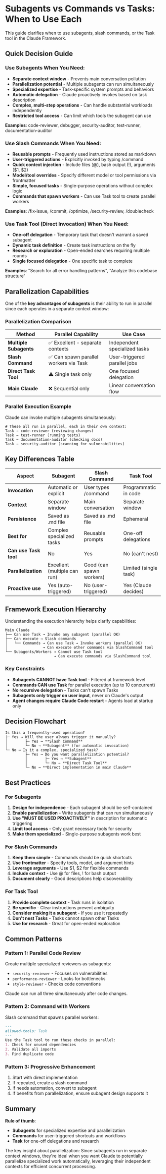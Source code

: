 # Subagents vs Commands vs Tasks: When to Use Each

This guide clarifies when to use subagents, slash commands, or the Task tool in the Claude Framework.

## Quick Decision Guide

### Use **Subagents** When You Need:
- **Separate context window** - Prevents main conversation pollution
- **Parallelization potential** - Multiple subagents can run simultaneously
- **Specialized expertise** - Task-specific system prompts and behaviors  
- **Automatic delegation** - Claude proactively invokes based on task description
- **Complex, multi-step operations** - Can handle substantial workloads independently
- **Restricted tool access** - Can limit which tools the subagent can use

**Examples**: code-reviewer, debugger, security-auditor, test-runner, documentation-auditor

### Use **Slash Commands** When You Need:
- **Reusable prompts** - Frequently used instructions stored as markdown
- **User-triggered actions** - Explicitly invoked by typing /command
- **Quick context injection** - Include files (@), bash output (!), arguments ($1, $2)
- **Model/tool overrides** - Specify different model or tool permissions via frontmatter
- **Simple, focused tasks** - Single-purpose operations without complex logic
- **Commands that spawn workers** - Can use Task tool to create parallel workers

**Examples**: /fix-issue, /commit, /optimize, /security-review, /doublecheck

### Use **Task Tool** (Direct Invocation) When You Need:
- **One-off delegation** - Temporary task that doesn't warrant a saved subagent
- **Dynamic task definition** - Create task instructions on the fly
- **Research or exploration** - Open-ended searches requiring multiple rounds
- **Single focused delegation** - One specific task to complete

**Examples**: "Search for all error handling patterns", "Analyze this codebase structure"

## Parallelization Capabilities

One of the **key advantages of subagents** is their ability to run in parallel since each operates in a separate context window:

### Parallelization Comparison

| Method | Parallel Capability | Use Case |
|--------|-------------------|----------|
| **Multiple Subagents** | ✅ Excellent - separate contexts | Independent specialized tasks |
| **Slash Command** | ✅ Can spawn parallel workers via Task | User-triggered parallel jobs |
| **Direct Task Tool** | ⚠️ Single task only | One focused delegation |
| **Main Claude** | ❌ Sequential only | Linear conversation flow |

### Parallel Execution Example

Claude can invoke multiple subagents simultaneously:
```
# These all run in parallel, each in their own context:
Task → code-reviewer (reviewing changes)
Task → test-runner (running tests)  
Task → documentation-auditor (checking docs)
Task → security-auditor (scanning for vulnerabilities)
```

## Key Differences Table

| Aspect | Subagent | Slash Command | Task Tool |
|--------|----------|---------------|-----------|
| **Invocation** | Automatic or explicit | User types /command | Programmatic in code |
| **Context** | Separate window | Main conversation | Separate window |
| **Persistence** | Saved as .md file | Saved as .md file | Ephemeral |
| **Best for** | Complex specialized tasks | Reusable prompts | One-off delegations |
| **Can use Task tool** | No | Yes | No (can't nest) |
| **Parallelization** | Excellent (multiple can run) | Good (can spawn workers) | Limited (single task) |
| **Proactive use** | Yes (auto-triggered) | No (user-triggered) | Yes (Claude decides) |

## Framework Execution Hierarchy

Understanding the execution hierarchy helps clarify capabilities:

```
Main Claude
├── Can use Task → Invoke any subagent (parallel OK)
├── Can execute → Slash commands
│   └── Commands → Can use Task → Invoke workers (parallel OK)
│                → Can execute other commands via SlashCommand tool
└── Subagents/Workers → Cannot use Task tool
                      → Can execute commands via SlashCommand tool
```

### Key Constraints
- **Subagents CANNOT have Task tool** - Filtered at framework level
- **Commands CAN use Task** for parallel execution (up to 10 concurrent)
- **No recursive delegation** - Tasks can't spawn Tasks
- **Subagents only trigger on user input**, never on Claude's output
- **Agent changes require Claude Code restart** - Agents load at startup only

## Decision Flowchart

```
Is this a frequently-used operation?
├─ Yes → Will the user always trigger it manually?
│        ├─ Yes → **Slash Command**
│        └─ No → **Subagent** (for automatic invocation)
└─ No → Is it a complex, specialized task?
         ├─ Yes → Do you want parallelization potential?
         │        ├─ Yes → **Subagent**
         │        └─ No → **Direct Task Tool**
         └─ No → **Direct implementation in main Claude**
```

## Best Practices

### For Subagents
1. **Design for independence** - Each subagent should be self-contained
2. **Enable parallelization** - Write subagents that can run simultaneously
3. **Use "MUST BE USED PROACTIVELY"** in description for automatic triggering
4. **Limit tool access** - Only grant necessary tools for security
5. **Make them specialized** - Single-purpose subagents work best

### For Slash Commands  
1. **Keep them simple** - Commands should be quick shortcuts
2. **Use frontmatter** - Specify tools, model, and argument hints
3. **Leverage arguments** - Use $1, $2 for flexible commands
4. **Include context** - Use @ for files, ! for bash output
5. **Document clearly** - Good descriptions help discoverability

### For Task Tool
1. **Provide complete context** - Task runs in isolation
2. **Be specific** - Clear instructions prevent ambiguity
3. **Consider making it a subagent** - If you use it repeatedly
4. **Don't nest Tasks** - Tasks cannot spawn other Tasks
5. **Use for research** - Great for open-ended exploration

## Common Patterns

### Pattern 1: Parallel Code Review
Create multiple specialized reviewers as subagents:
- `security-reviewer` - Focuses on vulnerabilities
- `performance-reviewer` - Looks for bottlenecks  
- `style-reviewer` - Checks code conventions

Claude can run all three simultaneously after code changes.

### Pattern 2: Command with Workers
Slash command that spawns parallel workers:
```markdown
---
allowed-tools: Task
---
Use the Task tool to run these checks in parallel:
1. Check for unused dependencies
2. Validate all imports
3. Find duplicate code
```

### Pattern 3: Progressive Enhancement
1. Start with direct implementation
2. If repeated, create a slash command
3. If needs automation, convert to subagent
4. If benefits from parallelization, ensure subagent design supports it

## Summary

**Rule of thumb**: 
- **Subagents** for specialized expertise and parallelization
- **Commands** for user-triggered shortcuts and workflows
- **Task** for one-off delegations and research

The key insight about parallelization: Since subagents run in separate context windows, they're ideal when you want Claude to potentially parallelize specialized work automatically, leveraging their independent contexts for efficient concurrent processing.